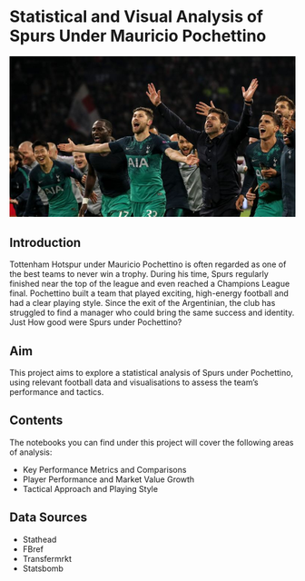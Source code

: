 # Statistical and Visual Analysis of Spurs Under Mauricio Pochettino

![cover](https://github.com/j4redj0el/PochettinoForSpurs/blob/main/POCH.jpg)

## Introduction
Tottenham Hotspur under Mauricio Pochettino is often regarded as one of the best teams to never win a trophy. During his time, Spurs regularly finished near the top of the league and even reached a Champions League final. Pochettino built a team that played exciting, high-energy football and had a clear playing style. Since the exit of the Argentinian, the club has struggled to find a manager who could bring the same success and identity. Just How good were Spurs under Pochettino? 

## Aim 
This project aims to explore a statistical analysis of Spurs under Pochettino, using relevant football data and visualisations to assess the team’s performance and tactics. 

## Contents 
The notebooks you can find under this project will cover the following areas of analysis: 
- Key Performance Metrics and Comparisons
- Player Performance and Market Value Growth
- Tactical Approach and Playing Style

## Data Sources 
- Stathead
- FBref
- Transfermrkt
- Statsbomb

